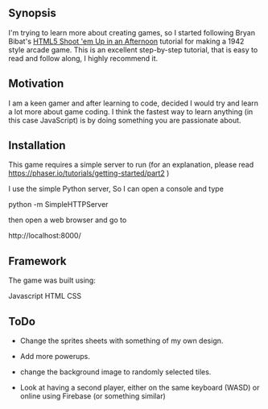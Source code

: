 <h2> Synopsis </h2>

I'm trying to learn more about creating games, so I started following Bryan Bibat's [HTML5 Shoot 'em Up in an Afternoon](https://leanpub.com/html5shootemupinanafternoon) tutorial for making a 1942 style arcade game. This is an excellent step-by-step tutorial, that is easy to read and follow along, I highly recommend it.

<h2> Motivation </h2>

I am a keen gamer and after learning to code, decided I would try and learn a lot more about game coding. I think the fastest way to learn anything (in this case JavaScript) is by doing something you are passionate about.

<h2> Installation </h2>

This game requires a simple server to run (for an explanation, please read https://phaser.io/tutorials/getting-started/part2 )

I use the simple Python server, So I can open a console and type

python -m SimpleHTTPServer

then open a web browser and go to

http://localhost:8000/

<h2> Framework </h2>

The game was built using:

Javascript
HTML
CSS

<h2> ToDo </h2>

* Change the sprites sheets with something of my own design.

* Add more powerups.

* change the background image to randomly selected tiles.

* Look at having a second player, either on the same keyboard (WASD) or online using Firebase (or something similar)
